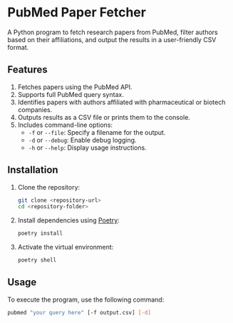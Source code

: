 # PubMed Paper Fetcher

A Python program to fetch research papers from PubMed, filter authors based on their affiliations, and output the results in a user-friendly CSV format.

## Features

1. Fetches papers using the PubMed API.
2. Supports full PubMed query syntax.
3. Identifies papers with authors affiliated with pharmaceutical or biotech companies.
4. Outputs results as a CSV file or prints them to the console.
5. Includes command-line options:
   - `-f` or `--file`: Specify a filename for the output.
   - `-d` or `--debug`: Enable debug logging.
   - `-h` or `--help`: Display usage instructions.

## Installation

1. Clone the repository:
    ```bash
    git clone <repository-url>
    cd <repository-folder>
    ```

2. Install dependencies using [Poetry](https://python-poetry.org/):
    ```bash
    poetry install
    ```

3. Activate the virtual environment:
    ```bash
    poetry shell
    ```

## Usage

To execute the program, use the following command:

```bash
pubmed "your query here" [-f output.csv] [-d]
